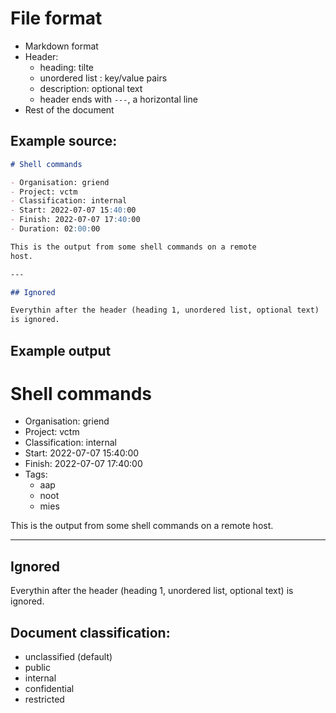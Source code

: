 # File format

- Markdown format
- Header:
  - heading: tilte
  - unordered list : key/value pairs
  - description: optional text
  - header ends with `---`, a horizontal line
- Rest of the document

## Example source:

```markdown
# Shell commands

- Organisation: griend
- Project: vctm
- Classification: internal
- Start: 2022-07-07 15:40:00
- Finish: 2022-07-07 17:40:00
- Duration: 02:00:00

This is the output from some shell commands on a remote
host.

---

## Ignored

Everythin after the header (heading 1, unordered list, optional text)
is ignored.
```

## Example output

# Shell commands

- Organisation: griend
- Project: vctm
- Classification: internal
- Start: 2022-07-07 15:40:00
- Finish: 2022-07-07 17:40:00
- Tags:
  - aap
  - noot
  - mies

This is the output from some shell commands on a remote
host.

---

## Ignored

Everythin after the header (heading 1, unordered list, optional text)
is ignored.

## Document classification:

- unclassified (default)
- public
- internal
- confidential
- restricted
